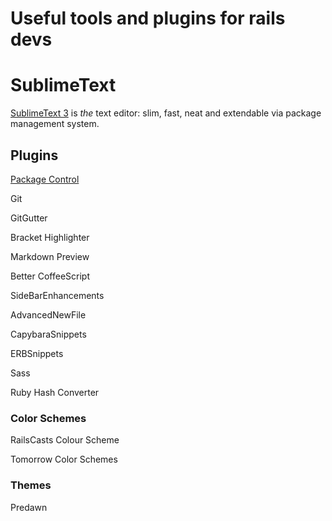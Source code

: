 Useful tools and plugins for rails devs
=============

# SublimeText

[SublimeText 3](http://www.sublimetext.com/3) is _the_ text editor: slim, fast, neat and extendable via package management system.

## Plugins

[Package Control](https://sublime.wbond.net/)

Git

GitGutter

Bracket Highlighter

Markdown Preview

Better Coffee​Script

SideBarEnhancements

AdvancedNewFile

CapybaraSnippets

ERBSnippets

Sass

Ruby Hash Converter

### Color Schemes

RailsCasts Colour Scheme

Tomorrow Color Schemes

### Themes

Predawn